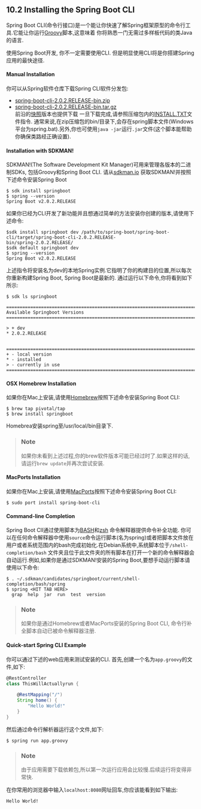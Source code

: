 ## 10.2 Installing the Spring Boot CLI
Spring Boot CLI(命令行接口)是一个能让你快速了解Spring框架原型的命令行工具.它能让你运行[Groovy](http://groovy-lang.org/)脚本,这意味着
你将熟悉一门无需过多样板代码的类Java的语言.

使用Spring Boot开发, 你不一定需要使用CLI. 但是明显使用CLI将是你搭建Spring应用的最快途径.

#### Manual Installation
你可以从Spring软件仓库下载Spring CLI软件分发包: 
+ [spring-boot-cli-2.0.2.RELEASE-bin.zip](https://repo.spring.io/release/org/springframework/boot/spring-boot-cli/2.0.2.RELEASE/spring-boot-cli-2.0.2.RELEASE-bin.zip)
+ [spring-boot-cli-2.0.2.RELEASE-bin.tar.gz](https://repo.spring.io/release/org/springframework/boot/spring-boot-cli/2.0.2.RELEASE/spring-boot-cli-2.0.2.RELEASE-bin.tar.gz)  
前沿的[快照](https://repo.spring.io/snapshot/org/springframework/boot/spring-boot-cli/)版本也提供下载
一旦下载完成,请参照压缩包内的[INSTALL.TXT](https://raw.github.com/spring-projects/spring-boot/v2.0.2.RELEASE/spring-boot-project/spring-boot-cli/src/main/content/INSTALL.txt)文件指令.
通常来说,在zip压缩包的bin/目录下,会存在spring脚本文件(Windows平台为spring.bat).另外,你也可使用`java -jar`运行`.jar`文件(这个脚本能帮助你确保类路经正确设置).

#### Installation with SDKMAN!
SDKMAN!(The Software Development Kit Manager)可用来管理各版本的二进制SDKs, 包括Groovy和Spring Boot CLI. 请从[sdkman.io](http://sdkman.io/)
获取SDKMAN!并按照下述命令安装Spring Boot
```
$ sdk install springboot
$ spring --version
Spring Boot v2.0.2.RELEASE
```
如果你已经为CLI开发了新功能并且想通过简单的方法安装你创建的版本,请使用下述命令: 
```
$sdk install springboot dev /path/to/spring-boot/spring-boot-cli/target/spring-boot-cli-2.0.2.RELEASE-
bin/spring-2.0.2.RELEASE/
$sdk default springboot dev
$ spring --version
Spring Boot v2.0.2.RELEASE
```
上述指令将安装名为dev的本地Spring实例.它指明了你的构建目的位置,所以每次你重新构建Spring Boot, Spring Boot是最新的.
通过运行以下命令,你将看到如下所示: 
```
$ sdk ls springboot

============================================================================
Available Springboot Versions 
============================================================================

> + dev 
* 2.0.2.RELEASE


============================================================================
+ - local version
* - installed
> - currently in use
============================================================================
```
#### OSX Homebrew Installation
如果你在Mac上安装,请使用[Homebrew](http://brew.sh/)按照下述命令安装Spring Boot CLI:
```
$ brew tap pivotal/tap
$ brew install springboot
```
Homebrea安装spring至/usr/local/bin目录下.
>### Note
>如果你未看到上述过程,你的brew软件版本可能已经过时了.如果这样的话,请运行`brew update`并再次尝试安装.

#### MacPorts Installation
如果你在Mac上安装,请使用[MacPorts](http://www.macports.org/)按照下述命令安装Spring Boot CLI:
```
$ sudo port install spring-boot-cli
```
#### Command-line Completion
Spring Boot ClI通过使用脚本为[BASH](https://en.wikipedia.org/wiki/Bash_%28Unix_shell%29)和[zsh](https://en.wikipedia.org/wiki/Z_shell) 命令解释器提供命令补全功能.
你可以在任何命令解释器中使用`source`命令运行脚本(名为spring)或者把脚本文件放在用户或者系统范围内的bash完成初始化.在Debian系统中,系统脚本位于`/shell-completion/bash`
文件夹且位于此文件夹的所有脚本在打开一个新的命令解释器会自动运行.例如,如果你是通过SDKMAN!安装的Spring Boot,要想手动运行脚本请使用以下命令: 
```
$ . ~/.sdkman/candidates/springboot/current/shell-completion/bash/spring
$ spring <HIT TAB HERE>
  grap  help  jar  run  test  version
```
>### Note
>如果你是通过Homebrew或者MacPorts安装的Spring Boot CLI, 命令行补全脚本自动已被命令解释器注册.

#### Quick-start Spring CLI Example
你可以通过下述的web应用来测试安装的CLI. 首先,创建一个名为`app.groovy`的文件,如下: 
```groovy
@RestController
class ThisWillActuallyrun {
    
    @RestMapping("/")
    String home() {
        "Hello World!"
    }
}
```
然后通过命令行解析器运行这个文件,如下:
```
$ spring run app.groovy
```
>### Note
>由于应用需要下载依赖包,所以第一次运行应用会比较慢.后续运行将变得非常快.

在你常用的浏览器中输入`localhost:8080`网址回车,你应该能看到如下输出:
```
Hello World!
```
